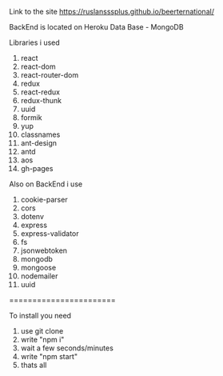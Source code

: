 Link to the site https://ruslansssplus.github.io/beerternational/

BackEnd is located on Heroku
Data Base - MongoDB

Libraries i used

1. react
2. react-dom
3. react-router-dom
4. redux
5. react-redux
6. redux-thunk
7. uuid
8. formik
9. yup
10. classnames
11. ant-design
12. antd
13. aos
14. gh-pages

Also on BackEnd i use 

1. cookie-parser
2. cors
3. dotenv
4. express
5. express-validator
6. fs
7. jsonwebtoken
8. mongodb
9. mongoose
10. nodemailer
11. uuid

=======================

To install you need

1. use git clone
2. write "npm i"
3. wait a few seconds/minutes
4. write "npm start"
5. thats all
